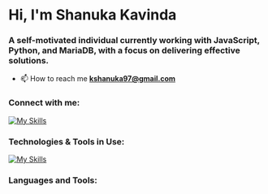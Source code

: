 <h1>Hi, I'm Shanuka Kavinda</h1>
<h3>A self-motivated individual currently working with JavaScript, Python, and MariaDB, with a focus on delivering effective solutions.</h3>

- 📫 How to reach me **kshanuka97@gmail.com**

<h3 align="left">Connect with me:</h3>
<p align="left">  



  [![My Skills](https://skillicons.dev/icons?i=linkedin)](https://skillicons.dev)
</p>


<h3 align="left">Technologies & Tools in Use: </h3>
<p align="left">  



  [![My Skills](https://skillicons.dev/icons?i=js,py,flask,css,html,linux,vscode)](https://skillicons.dev)
</p>



<h3 align="left">Languages and Tools:</h3>



<!--  href="https://linkedin.com/in/www.linkedin.com/in/shanukafd" target="blank" -->
